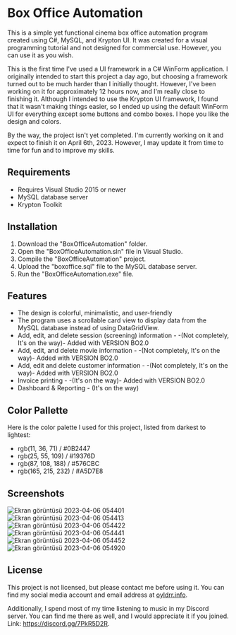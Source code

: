 # Box Office Automation

This is a simple yet functional cinema box office automation program created using C#, MySQL, and Krypton UI. It was created for a visual programming tutorial and not designed for commercial use. However, you can use it as you wish.

This is the first time I've used a UI framework in a C# WinForm application. I originally intended to start this project a day ago, but choosing a framework turned out to be much harder than I initially thought. However, I've been working on it for approximately 12 hours now, and I'm really close to finishing it. Although I intended to use the Krypton UI framework, I found that it wasn't making things easier, so I ended up using the default WinForm UI for everything except some buttons and combo boxes. I hope you like the design and colors.

By the way, the project isn't yet completed. I'm currently working on it and expect to finish it on April 6th, 2023. However, I may update it from time to time for fun and to improve my skills.

## Requirements

- Requires Visual Studio 2015 or newer
- MySQL database server
- Krypton Toolkit

## Installation

1. Download the "BoxOfficeAutomation" folder.
2. Open the "BoxOfficeAutomation.sln" file in Visual Studio.
3. Compile the "BoxOfficeAutomation" project.
4. Upload the "boxoffice.sql" file to the MySQL database server.
5. Run the "BoxOfficeAutomation.exe" file.

## Features

- The design is colorful, minimalistic, and user-friendly
- The program uses a scrollable card view to display data from the MySQL database instead of using DataGridView.
- Add, edit, and delete session (screening) information - -(Not completely, It's on the way)- Added with VERSION BO2.0
- Add, edit, and delete movie information - -(Not completely, It's on the way)- Added with VERSION BO2.0
- Add, edit and delete customer information - -(Not completely, It's on the way)- Added with VERSION BO2.0
- Invoice printing - -(It's on the way)- Added with VERSION BO2.0
- Dashboard & Reporting - (It's on the way)

## Color Pallette

Here is the color palette I used for this project, listed from darkest to lightest:

- rgb(11, 36, 71)  / #0B2447
- rgb(25, 55, 109) / #19376D
- rgb(87, 108, 188) / #576CBC
- rgb(165, 215, 232) / #A5D7E8

## Screenshots
![Ekran görüntüsü 2023-04-06 054401](https://user-images.githubusercontent.com/84236077/230260714-a25a0bba-041f-4366-8417-398a212a8351.png)
![Ekran görüntüsü 2023-04-06 054413](https://user-images.githubusercontent.com/84236077/230260736-a276a677-6c99-4b27-a522-f46f2239c3fa.png)
![Ekran görüntüsü 2023-04-06 054422](https://user-images.githubusercontent.com/84236077/230260763-8ba749c4-f86c-4639-b934-6aa5e36f8325.png)
![Ekran görüntüsü 2023-04-06 054441](https://user-images.githubusercontent.com/84236077/230260802-c25f7ac1-7dbc-4880-a54c-44ecbba385d1.png)
![Ekran görüntüsü 2023-04-06 054452](https://user-images.githubusercontent.com/84236077/230260814-58a51375-7e5d-4a7b-95b5-b109b0bd5c4c.png)
![Ekran görüntüsü 2023-04-06 054920](https://user-images.githubusercontent.com/84236077/230260828-7624a907-af93-477e-9e4a-ed738ee8efb0.png)


## License

This project is not licensed, but please contact me before using it. You can find my social media account and email address at [oyldrr.info](http://oyldrr.info/).

Additionally, I spend most of my time listening to music in my Discord server. You can find me there as well, and I would appreciate it if you joined. Link: https://discord.gg/7PkR5D2R.
